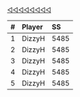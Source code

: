 [◁◁◁◁◁◁◁◁](./index.html)

|#|Player|SS|
|:-------------|:------|:-------------------------------------------------|
|1|DizzyH|5485|
|2|DizzyH|5485|
|3|DizzyH|5485|
|4|DizzyH|5485|
|5|DizzyH|5485|
